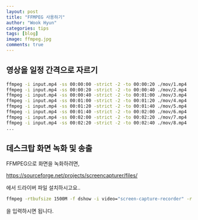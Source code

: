 ```yaml
---
layout: post
title: "FFMPEG 사용하기"
author: "Wook Hyun"
categories: tips
tags: [blog]
image: ffmpeg.jpg
comments: true
---
```


## 영상을 일정 간격으로 자르기

```bash
ffmpeg -i input.mp4 -ss 00:00:00 -strict -2 -to 00:00:20 ./mov/1.mp4
ffmpeg -i input.mp4 -ss 00:00:20 -strict -2 -to 00:00:40 ./mov/2.mp4
ffmpeg -i input.mp4 -ss 00:00:40 -strict -2 -to 00:01:00 ./mov/3.mp4
ffmpeg -i input.mp4 -ss 00:01:00 -strict -2 -to 00:01:20 ./mov/4.mp4
ffmpeg -i input.mp4 -ss 00:01:20 -strict -2 -to 00:01:40 ./mov/5.mp4
ffmpeg -i input.mp4 -ss 00:01:40 -strict -2 -to 00:02:00 ./mov/6.mp4
ffmpeg -i input.mp4 -ss 00:02:00 -strict -2 -to 00:02:20 ./mov/7.mp4
ffmpeg -i input.mp4 -ss 00:02:20 -strict -2 -to 00:02:40 ./mov/8.mp4
...

```


## 데스크탑 화면 녹화 및 송출

FFMPEG으로 화면을 녹화하려면,

https://sourceforge.net/projects/screencapturer/files/

에서 드라이버 파일 설치하시고요..

```bash
ffmpeg -rtbufsize 1500M -f dshow -i video="screen-capture-recorder" -r 40 -vcodec libx264 -threads 0 -crf 0 -preset ultrafast -tune zerolatency -acodec pcm_s161e -f mpegts udp://127.0.0.1:1234
```

을 입력하시면 됩니다.


